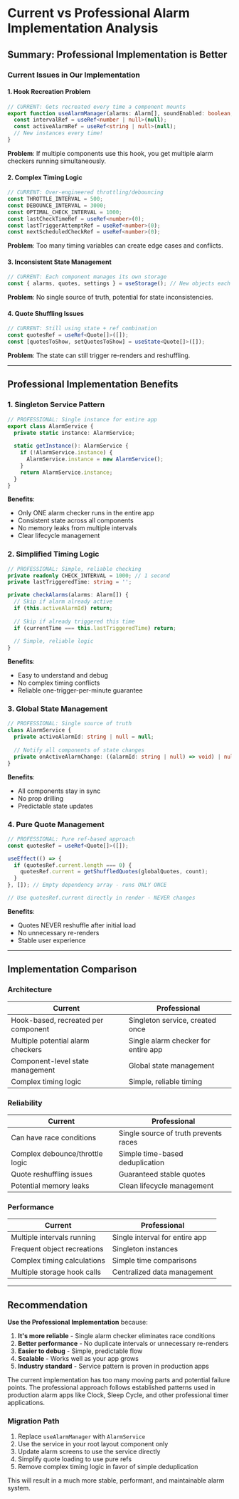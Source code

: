 # Current vs Professional Alarm Implementation Analysis

## Summary: Professional Implementation is Better

### Current Issues in Our Implementation

#### 1. **Hook Recreation Problem**
```typescript
// CURRENT: Gets recreated every time a component mounts
export function useAlarmManager(alarms: Alarm[], soundEnabled: boolean, vibrationEnabled: boolean) {
  const intervalRef = useRef<number | null>(null);
  const activeAlarmRef = useRef<string | null>(null);
  // New instances every time!
}
```

**Problem**: If multiple components use this hook, you get multiple alarm checkers running simultaneously.

#### 2. **Complex Timing Logic**
```typescript
// CURRENT: Over-engineered throttling/debouncing
const THROTTLE_INTERVAL = 500;
const DEBOUNCE_INTERVAL = 3000;
const OPTIMAL_CHECK_INTERVAL = 1000;
const lastCheckTimeRef = useRef<number>(0);
const lastTriggerAttemptRef = useRef<number>(0);
const nextScheduledCheckRef = useRef<number>(0);
```

**Problem**: Too many timing variables can create edge cases and conflicts.

#### 3. **Inconsistent State Management**
```typescript
// CURRENT: Each component manages its own storage
const { alarms, quotes, settings } = useStorage(); // New objects each render
```

**Problem**: No single source of truth, potential for state inconsistencies.

#### 4. **Quote Shuffling Issues**
```typescript
// CURRENT: Still using state + ref combination
const quotesRef = useRef<Quote[]>([]);
const [quotesToShow, setQuotesToShow] = useState<Quote[]>([]);
```

**Problem**: The state can still trigger re-renders and reshuffling.

---

## Professional Implementation Benefits

### 1. **Singleton Service Pattern**
```typescript
// PROFESSIONAL: Single instance for entire app
export class AlarmService {
  private static instance: AlarmService;
  
  static getInstance(): AlarmService {
    if (!AlarmService.instance) {
      AlarmService.instance = new AlarmService();
    }
    return AlarmService.instance;
  }
}
```

**Benefits**:
- Only ONE alarm checker runs in the entire app
- Consistent state across all components
- No memory leaks from multiple intervals
- Clear lifecycle management

### 2. **Simplified Timing Logic**
```typescript
// PROFESSIONAL: Simple, reliable checking
private readonly CHECK_INTERVAL = 1000; // 1 second
private lastTriggeredTime: string = '';

private checkAlarms(alarms: Alarm[]) {
  // Skip if alarm already active
  if (this.activeAlarmId) return;
  
  // Skip if already triggered this time
  if (currentTime === this.lastTriggeredTime) return;
  
  // Simple, reliable logic
}
```

**Benefits**:
- Easy to understand and debug
- No complex timing conflicts
- Reliable one-trigger-per-minute guarantee

### 3. **Global State Management**
```typescript
// PROFESSIONAL: Single source of truth
class AlarmService {
  private activeAlarmId: string | null = null;
  
  // Notify all components of state changes
  private onActiveAlarmChange: ((alarmId: string | null) => void) | null = null;
}
```

**Benefits**:
- All components stay in sync
- No prop drilling
- Predictable state updates

### 4. **Pure Quote Management**
```typescript
// PROFESSIONAL: Pure ref-based approach
const quotesRef = useRef<Quote[]>([]);

useEffect(() => {
  if (quotesRef.current.length === 0) {
    quotesRef.current = getShuffledQuotes(globalQuotes, count);
  }
}, []); // Empty dependency array - runs ONLY ONCE

// Use quotesRef.current directly in render - NEVER changes
```

**Benefits**:
- Quotes NEVER reshuffle after initial load
- No unnecessary re-renders
- Stable user experience

---

## Implementation Comparison

### Architecture

| Current | Professional |
|---------|-------------|
| Hook-based, recreated per component | Singleton service, created once |
| Multiple potential alarm checkers | Single alarm checker for entire app |
| Component-level state management | Global state management |
| Complex timing logic | Simple, reliable timing |

### Reliability

| Current | Professional |
|---------|-------------|
| Can have race conditions | Single source of truth prevents races |
| Complex debounce/throttle logic | Simple time-based deduplication |
| Quote reshuffling issues | Guaranteed stable quotes |
| Potential memory leaks | Clean lifecycle management |

### Performance

| Current | Professional |
|---------|-------------|
| Multiple intervals running | Single interval for entire app |
| Frequent object recreations | Singleton instances |
| Complex timing calculations | Simple time comparisons |
| Multiple storage hook calls | Centralized data management |

---

## Recommendation

**Use the Professional Implementation** because:

1. **It's more reliable** - Single alarm checker eliminates race conditions
2. **Better performance** - No duplicate intervals or unnecessary re-renders
3. **Easier to debug** - Simple, predictable flow
4. **Scalable** - Works well as your app grows
5. **Industry standard** - Service pattern is proven in production apps

The current implementation has too many moving parts and potential failure points. The professional approach follows established patterns used in production alarm apps like Clock, Sleep Cycle, and other professional timer applications.

### Migration Path

1. Replace `useAlarmManager` with `AlarmService`
2. Use the service in your root layout component only
3. Update alarm screens to use the service directly
4. Simplify quote loading to use pure refs
5. Remove complex timing logic in favor of simple deduplication

This will result in a much more stable, performant, and maintainable alarm system.
